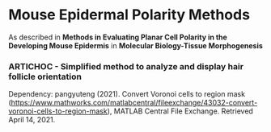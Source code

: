 # Mouse Epidermal Polarity Methods
 
As described in __Methods in Evaluating Planar Cell Polarity in the Developing Mouse Epidermis__ in __Molecular Biology-Tissue Morphogenesis__

### ARTICHOC - Simplified method to analyze and display hair follicle orientation

Dependency:
pangyuteng (2021). Convert Voronoi cells to region mask (https://www.mathworks.com/matlabcentral/fileexchange/43032-convert-voronoi-cells-to-region-mask), MATLAB Central File Exchange. Retrieved April 14, 2021.
